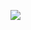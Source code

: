 [![](https://mermaid.ink/img/pako:eNqNV22P2jgQ_itWPtynpcVJYGE_nMTL0lup7KJlr5XOe6pMPICPEOfshJZW_e83zhsx2UrHF5hn_HhePDM2P7xICfDuvJ3m6Z68TF8Tgp8Jm4ijTMzflUjZSoORApKshnz2SUZAOnjA5sATorZkneVWQWYqTyIZ1wtCdp9slY7gaJUvwI-Nhjsq2uAbB_cbPHLwAPFSM2WzON9cfDPkN_RCQ9valLLH9boWfLbONAA6y3MDNRqwhUyATHRWZ2IaspnMuIA6nOmAzdQxhUTIvNl6yKA3nyxr8ZbN9jLT_MBjXmMj9ug_kQWPMqXPNThmK_kN4sYY7bP7j7NGoux5z1OjREOgPlvF-e5CCNg9mUHceEdDNkW7JteNZTpg61S1QqJD9mG-vpi5ZZ9AGy7jGC5rRmyyXj48NPKYdRM65myWxxnaiskfwMVFsbkoZqrn6iK2VpFEzRKE5FdEgdVk5C65gqGGO7tt0a8ks-Xg4rsG71D27KPaSZPJyFyRZEvTof3DppongkxzGQuZ7K64h2t1Z4OYfdASTjyJyjy2Ctjkm7IhbR1_eUpB80yqxJRa-1mw-5ONZg4ZnlR9ToWGVqpHfoQ27teUvNyNzPnZIQb1Ap4BdsyLdPlhpf4ESe4oBmySCwk2jrX87qiGFeflnNogo_37R5X07I_2qttq1dMJ9EnCV0L7ffJZaeG4N8IhpFJlsFQWSh_Jn2msuMAUKQOCUCL4mWwA54HjwZgt4jNojGcd7UHkMfxPIjbfRzx7O8lWXGMNyJTbUVKxMX9QOI1sh4ZdCv_mgEzckTyD7bXC_mqvMlUcK2iH4bN61fv2GvKAw41cpktn1pbsoGLXjq3mC-Jbrwzh2-zKVMgKC00Ucy1PQGKZHN7ioN1ORT4DXgwCB8Rl22cbcoWSTBF3-LbsP_vs5au9NeZYs2fyqDK5lVFZ2kW2FrI5nvbRPwdsicPZdpHLWWJP7-PzDfkMcLDfaLVX1FKbHbLJxiAGYMiR6wMeuu1MXSZdWJd_cSUV9EHnwiICIozNkBOPpZDZ2RYJtzaiZmS-lbsqiFbqlpRVMdRK0ivyZ8hcmig3hhThtLOx9FkZLllznKm2emtufQzt1QFrkvJm3oNiDmDmpHJ4IWsapvYbfSu4aDnFDOAeqDpu8NjbxEEr3dixJ8wUuf-Wxjwpx86v013kzP64ylvxGPmCHp6wPnbQyt-K4ktFvMe4FdZxu09bHq38bihtdYBPGRw6kzguS_chSXN3A6wgU9w3L9wcmho35KvM9jiCucAOAocxwHMVNlNl4mc8xuC4nQfYdU8JnoKt92KXbsFMSK_3O5m2hUlYP3oqkV_Jmys5qu6ZcivqSL4jBY4UOtLAkYaOdOtII0cau9b7ruh6Q113qOsPdR2irkfUdYm6PlHXKTpu7t4a4B1k00GiDiI6CHSQbQfZdZB9B5Ed5J8OcuggcTvMN58MpepqdpegO5Sqaus0nHfjHUEfuRT4Z-GHXfvqZXvs4FfvDn9iaR9evdfkJ67jeabW5yTy7jKdw42nVb7be3dbHhuU8lTg82IuObb2sV6CLz98By_LvyLFP5IbD7v4L6WaJSh6dz-8b95dL-i_G4zC2zHtB8O-3x-N_RvvjPg4eDfojygdjAfD0RAVP2-878UW9J0_Hg7Hw9FoEIRh2Pdvf_4H-tjY-Q?type=png)](https://mermaid.live/edit#pako:eNqNV22P2jgQ_itWPtynpcVJYGE_nMTL0lup7KJlr5XOe6pMPICPEOfshJZW_e83zhsx2UrHF5hn_HhePDM2P7xICfDuvJ3m6Z68TF8Tgp8Jm4ijTMzflUjZSoORApKshnz2SUZAOnjA5sATorZkneVWQWYqTyIZ1wtCdp9slY7gaJUvwI-Nhjsq2uAbB_cbPHLwAPFSM2WzON9cfDPkN_RCQ9valLLH9boWfLbONAA6y3MDNRqwhUyATHRWZ2IaspnMuIA6nOmAzdQxhUTIvNl6yKA3nyxr8ZbN9jLT_MBjXmMj9ug_kQWPMqXPNThmK_kN4sYY7bP7j7NGoux5z1OjREOgPlvF-e5CCNg9mUHceEdDNkW7JteNZTpg61S1QqJD9mG-vpi5ZZ9AGy7jGC5rRmyyXj48NPKYdRM65myWxxnaiskfwMVFsbkoZqrn6iK2VpFEzRKE5FdEgdVk5C65gqGGO7tt0a8ks-Xg4rsG71D27KPaSZPJyFyRZEvTof3DppongkxzGQuZ7K64h2t1Z4OYfdASTjyJyjy2Ctjkm7IhbR1_eUpB80yqxJRa-1mw-5ONZg4ZnlR9ToWGVqpHfoQ27teUvNyNzPnZIQb1Ap4BdsyLdPlhpf4ESe4oBmySCwk2jrX87qiGFeflnNogo_37R5X07I_2qttq1dMJ9EnCV0L7ffJZaeG4N8IhpFJlsFQWSh_Jn2msuMAUKQOCUCL4mWwA54HjwZgt4jNojGcd7UHkMfxPIjbfRzx7O8lWXGMNyJTbUVKxMX9QOI1sh4ZdCv_mgEzckTyD7bXC_mqvMlUcK2iH4bN61fv2GvKAw41cpktn1pbsoGLXjq3mC-Jbrwzh2-zKVMgKC00Ucy1PQGKZHN7ioN1ORT4DXgwCB8Rl22cbcoWSTBF3-LbsP_vs5au9NeZYs2fyqDK5lVFZ2kW2FrI5nvbRPwdsicPZdpHLWWJP7-PzDfkMcLDfaLVX1FKbHbLJxiAGYMiR6wMeuu1MXSZdWJd_cSUV9EHnwiICIozNkBOPpZDZ2RYJtzaiZmS-lbsqiFbqlpRVMdRK0ivyZ8hcmig3hhThtLOx9FkZLllznKm2emtufQzt1QFrkvJm3oNiDmDmpHJ4IWsapvYbfSu4aDnFDOAeqDpu8NjbxEEr3dixJ8wUuf-Wxjwpx86v013kzP64ylvxGPmCHp6wPnbQyt-K4ktFvMe4FdZxu09bHq38bihtdYBPGRw6kzguS_chSXN3A6wgU9w3L9wcmho35KvM9jiCucAOAocxwHMVNlNl4mc8xuC4nQfYdU8JnoKt92KXbsFMSK_3O5m2hUlYP3oqkV_Jmys5qu6ZcivqSL4jBY4UOtLAkYaOdOtII0cau9b7ruh6Q113qOsPdR2irkfUdYm6PlHXKTpu7t4a4B1k00GiDiI6CHSQbQfZdZB9B5Ed5J8OcuggcTvMN58MpepqdpegO5Sqaus0nHfjHUEfuRT4Z-GHXfvqZXvs4FfvDn9iaR9evdfkJ67jeabW5yTy7jKdw42nVb7be3dbHhuU8lTg82IuObb2sV6CLz98By_LvyLFP5IbD7v4L6WaJSh6dz-8b95dL-i_G4zC2zHtB8O-3x-N_RvvjPg4eDfojygdjAfD0RAVP2-878UW9J0_Hg7Hw9FoEIRh2Pdvf_4H-tjY-Q)